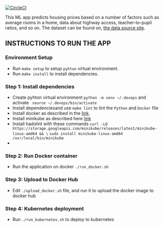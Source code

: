 [![CircleCI](https://dl.circleci.com/status-badge/img/gh/olandodeflexy/ALX-T-DevOps-Project-4/tree/main.svg?style=svg)](https://dl.circleci.com/status-badge/redirect/gh/olandodeflexy/ALX-T-DevOps-Project-4/tree/main)

This ML app predicts housing prices based on a number of factors such as average rooms in a home, data about highway access, teacher-to-pupil ratios, and so on. The dataset can be found on, [the data source site](https://www.kaggle.com/c/boston-housing). 

## INSTRUCTIONS TO RUN THE APP

### Environment Setup

* Run `make setup` to setup `pyhton` virtual environment.
* Run `make install` to install dependencies.


### Step 1: Install dependencies

- Create pyhton virtual environment `python -m venv ~/.devops` and activate ` source ~/.devops/bin/activate`
- Install dependenciesand use `make lint` to lint the `Python` and `Docker` file
- Install docker as described in the [link](https://docs.docker.com/engine/install/ubuntu/).
- Install minikube as described here [link](https://minikube.sigs.k8s.io/docs/start/)
- Install hadolint with these commands `curl -LO https://storage.googleapis.com/minikube/releases/latest/minikube-linux-amd64 && \`
 `sudo install minikube-linux-amd64 /usr/local/bin/minikube`
- 

### Step 2: Run Docker container
- Run the application on docker  `./run_docker.sh`

### Step 3: Upload to Docker Hub
- Edit `./upload_docker.sh` file, and run it to upload the docker image to docker hub


### Step 4: Kubernetes deployment
- Run `./run_kubernetes.sh` to deploy to kubernetes
